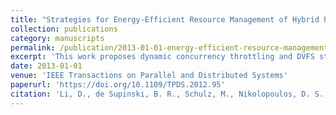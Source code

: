 ```yaml
---
title: "Strategies for Energy-Efficient Resource Management of Hybrid Programming Models"
collection: publications
category: manuscripts
permalink: /publication/2013-01-01-energy-efficient-resource-management
excerpt: 'This work proposes dynamic concurrency throttling and DVFS strategies for energy-efficient resource management in hybrid parallel applications on multicore platforms.'
date: 2013-01-01
venue: 'IEEE Transactions on Parallel and Distributed Systems'
paperurl: 'https://doi.org/10.1109/TPDS.2012.95'
citation: 'Li, D., de Supinski, B. R., Schulz, M., Nikolopoulos, D. S., & Cameron, K. W. (2013). "Strategies for Energy-Efficient Resource Management of Hybrid Programming Models." *IEEE TPDS*, 24(1), 144–157. https://doi.org/10.1109/TPDS.2012.95'
---
```

